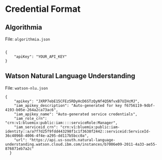 # Credential Format

## Algorithmia

File: `algorithmia.json`
    
```

{
    "apiKey": "YOUR_API_KEY"
}
```
## Watson Natural Language Understanding 

File: `watson-nlu.json`

```
{
    "apikey": "JXRP7ebE15CFEz5RDyHcD6STzQyNf4Q5NfvxB7UIHcMJ",
    "iam_apikey_description": "Auto-generated for key f6756119-9dbf-4193-b05e-264a2ca73ac6",
    "iam_apikey_name": "Auto-generated service credentials",
    "iam_role_crn": "crn:v1:bluemix:public:iam::::serviceRole:Manager",
    "iam_serviceid_crn": "crn:v1:bluemix:public:iam-identity::a/a7f7d25f9fdd443298f1c1f3638f2442::serviceid:ServiceId-36c40968-4006-4f4e-a295-dd117b5bcc0a",
    "url": "https://api.us-south.natural-language-understanding.watson.cloud.ibm.com/instances/b7006e09-2011-4a33-ae55-876871eb7a2c"
  }
```